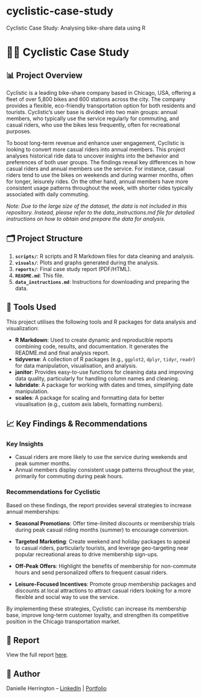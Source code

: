 # cyclistic-case-study
Cyclistic Case Study: Analysing bike-share data using R

# 🚴‍♀️ Cyclistic Case Study

## 📊 **Project Overview**

Cyclistic is a leading bike-share company based in Chicago, USA, offering a fleet of over 5,800 bikes and 600 stations across the city. The company provides a flexible, eco-friendly transportation option for both residents and tourists. Cyclistic’s user base is divided into two main groups: annual members, who typically use the service regularly for commuting, and casual riders, who use the bikes less frequently, often for recreational purposes.

To boost long-term revenue and enhance user engagement, Cyclistic is looking to convert more casual riders into annual members. This project analyses historical ride data to uncover insights into the behavior and preferences of both user groups. The findings reveal key differences in how casual riders and annual members use the service. For instance, casual riders tend to use the bikes on weekends and during warmer months, often for longer, leisurely rides. On the other hand, annual members have more consistent usage patterns throughout the week, with shorter rides typically associated with daily commuting.

*Note: Due to the large size of the dataset, the data is not included in this repository. Instead, please refer to the data_instructions.md file for detailed instructions on how to obtain and prepare the data for analysis.*

## 🗂️ **Project Structure**

1. **`scripts/`**: R scripts and R Markdown files for data cleaning and analysis.
2. **`visuals/`**: Plots and graphs generated during the analysis.
3. **`reports/`**: Final case study report (PDF/HTML).
4. **`README.md`**: This file.
5. **`data_instructions.md`**: Instructions for downloading and preparing the data.


## 🔧 **Tools Used**

This project utilises the following tools and R packages for data analysis and visualization:

- **R Markdown**: Used to create dynamic and reproducible reports combining code, results, and documentation. It generates the README.md and final analysis report.
- **tidyverse**: A collection of R packages (e.g., `ggplot2`, `dplyr`, `tidyr`, `readr`) for data manipulation, visualisation, and analysis.
- **janitor**: Provides easy-to-use functions for cleaning data and improving data quality, particularly for handling column names and cleaning.
- **lubridate**: A package for working with dates and times, simplifying date manipulation.
- **scales**: A package for scaling and formatting data for better visualisation (e.g., custom axis labels, formatting numbers).


## 📈 **Key Findings & Recommendations**

### **Key Insights**
- Casual riders are more likely to use the service during weekends and peak summer months.
- Annual members display consistent usage patterns throughout the year, primarily for commuting during peak hours.

### **Recommendations for Cyclistic**
Based on these findings, the report provides several strategies to increase annual memberships:

- **Seasonal Promotions**: Offer time-limited discounts or membership trials during peak casual riding months (summer) to encourage conversion.

- **Targeted Marketing**: Create weekend and holiday packages to appeal to casual riders, particularly tourists, and leverage geo-targeting near popular recreational areas to drive membership sign-ups.

- **Off-Peak Offers**: Highlight the benefits of membership for non-commute hours and send personalized offers to frequent casual riders.

- **Leisure-Focused Incentives**: Promote group membership packages and discounts at local attractions to attract casual riders looking for a more flexible and social way to use the service.

By implementing these strategies, Cyclistic can increase its membership base, improve long-term customer loyalty, and strengthen its competitive position in the Chicago transportation market.

## 📄 **Report**

View the full report [here](reports/cyclistic_case_study_report.pdf).

## 👤 **Author**

Danielle Herrington – [LinkedIn](https://www.linkedin.com/in/danielle-herrington-b6412a30a/) | [Portfolio](your-portfolio-url)
